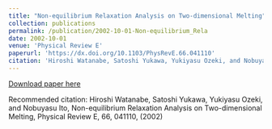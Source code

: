 ```yaml
---
title: "Non-equilibrium Relaxation Analysis on Two-dimensional Melting"
collection: publications
permalink: /publication/2002-10-01-Non-equilibrium_Rela
date: 2002-10-01
venue: 'Physical Review E'
paperurl: 'https://dx.doi.org/10.1103/PhysRevE.66.041110'
citation: 'Hiroshi Watanabe, Satoshi Yukawa, Yukiyasu Ozeki, and Nobuyasu Ito, Non-equilibrium Relaxation Analysis on Two-dimensional Melting, Physical Review E,  <bf>66</bf>, 041110, (2002)'
---
```


<a href='https://dx.doi.org/10.1103/PhysRevE.66.041110'>Download paper here</a>

Recommended citation: Hiroshi Watanabe, Satoshi Yukawa, Yukiyasu Ozeki, and Nobuyasu Ito, Non-equilibrium Relaxation Analysis on Two-dimensional Melting, Physical Review E,  <bf>66</bf>, 041110, (2002)